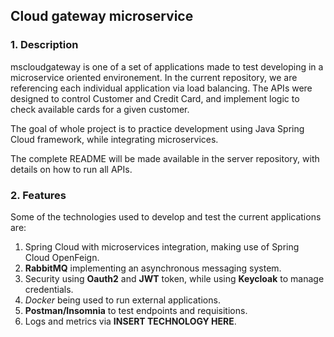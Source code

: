 ## Cloud gateway microservice

### 1. Description

mscloudgateway is one of a set of applications made to test developing in a microservice oriented environement.
In the current repository, we are referencing each individual application via load balancing. The APIs were designed to
control Customer and Credit Card, and implement logic to check available cards for a given customer.

The goal of whole project is to practice development using Java Spring Cloud framework, while integrating microservices.

The complete README will be made available in the server repository, with details on how to run all APIs.

### 2. Features

Some of the technologies used to develop and test the current applications are:

1. Spring Cloud with microservices integration, making use of Spring Cloud OpenFeign.
2. **RabbitMQ** implementing an asynchronous messaging system.
3. Security using **Oauth2** and **JWT** token, while using **Keycloak** to manage credentials.
4. *Docker* being used to run external applications.
5. **Postman/Insomnia** to test endpoints and requisitions.
6. Logs and metrics via **INSERT TECHNOLOGY HERE**.

